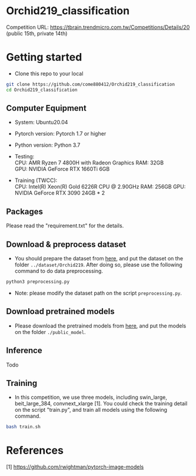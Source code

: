 # Orchid219_classification
Competition URL: https://tbrain.trendmicro.com.tw/Competitions/Details/20 (public 15th, private 14th)

# Getting started
- Clone this repo to your local
``` bash
git clone https://github.com/come880412/Orchid219_classification
cd Orchid219_classification
```

## Computer Equipment
- System: Ubuntu20.04
- Pytorch version: Pytorch 1.7 or higher
- Python version: Python 3.7
- Testing:  
CPU: AMR Ryzen 7 4800H with Radeon Graphics
RAM: 32GB  
GPU: NVIDIA GeForce RTX 1660Ti 6GB  

- Training (TWCC):  
CPU: Intel(R) Xeon(R) Gold 6226R CPU @ 2.90GHz
RAM: 256GB
GPU: NVIDIA GeForce RTX 3090 24GB * 2

## Packages
Please read the "requirement.txt" for the details.

## Download & preprocess dataset
- You should prepare the dataset from [here](https://tbrain.trendmicro.com.tw/Competitions/Details/20), and put the dataset on the folder `../dataset/Orchid219`. After doing so, please use the following command to do data preprocessing.
``` bash
python3 preprocessing.py 
```
- Note: please modify the dataset path on the script `preprocessing.py`.

## Download pretrained models
- Please download the pretrained models from [here](https://drive.google.com/drive/folders/1vjMn-smi6Fj7JLQ--BHu3vbFe9HTOooG?usp=sharing), and put the models on the folder `./public_model`.

## Inference
Todo

## Training
- In this competition, we use three models, including swin_large, beit_large_384, convnext_xlarge [1]. You could check the training detail on the script "train.py", and train all models using the following command.
``` bash
bash train.sh
```

# References
[1] https://github.com/rwightman/pytorch-image-models
